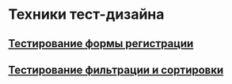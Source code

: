 # Техники тест-дизайна
## [Тестирование формы регистрации](https://docs.google.com/spreadsheets/d/1hZlHcqPKIbHRZgvRRcjA9f9xfA-jQfapMtoS3aMfO6s/edit?usp=sharing)
## [Тестирование фильтрации и сортировки](https://docs.google.com/spreadsheets/d/1j3ftimu5W5P62iiYZVKauRqutGpMn1oIqAKkXgRWZiQ/edit?usp=sharing)
